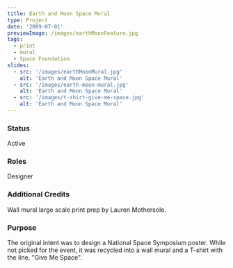 ```yaml
---
title: Earth and Moon Space Mural
type: Project
date: '2009-07-01'
previewImage: /images/earthMoonFeature.jpg
tags:
  - print
  - mural
  - Space Foundation
slides:
  - src: '/images/earthMoonMural.jpg'
    alt: 'Earth and Moon Space Mural'
  - src: '/images/earth-moon-mural.jpg'
    alt: 'Earth and Moon Space Mural'
  - src: '/images/t-shirt-give-me-space.jpg'
    alt: 'Earth and Moon Space Mural'
---
```

### Status

Active

### Roles

Designer

### Additional Credits

Wall mural large scale print prep by Lauren Mothersole.

### Purpose

The original intent was to design a National Space Symposium poster. While not picked for the event, it was recycled into a wall mural and a T-shirt with the line, "Give Me Space".

